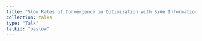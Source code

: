 ```yaml
---
title: "Slow Rates of Convergence in Optimization with Side Information"
collection: talks
type: "Talk"
talkid: "oaslow"
---
```

